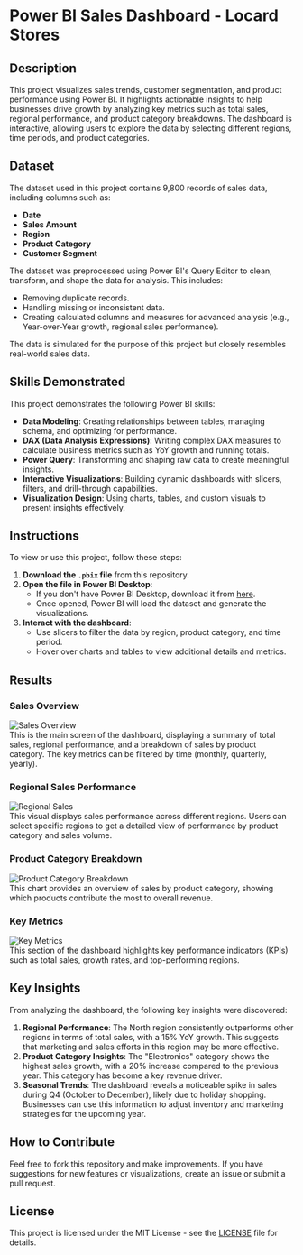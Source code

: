 # Power BI Sales Dashboard - Locard Stores

## Description
This project visualizes sales trends, customer segmentation, and product performance using Power BI. It highlights actionable insights to help businesses drive growth by analyzing key metrics such as total sales, regional performance, and product category breakdowns. The dashboard is interactive, allowing users to explore the data by selecting different regions, time periods, and product categories.

## Dataset
The dataset used in this project contains 9,800 records of sales data, including columns such as:
- **Date**
- **Sales Amount**
- **Region**
- **Product Category**
- **Customer Segment**

The dataset was preprocessed using Power BI's Query Editor to clean, transform, and shape the data for analysis. This includes:
- Removing duplicate records.
- Handling missing or inconsistent data.
- Creating calculated columns and measures for advanced analysis (e.g., Year-over-Year growth, regional sales performance).

The data is simulated for the purpose of this project but closely resembles real-world sales data.

## Skills Demonstrated
This project demonstrates the following Power BI skills:
- **Data Modeling**: Creating relationships between tables, managing schema, and optimizing for performance.
- **DAX (Data Analysis Expressions)**: Writing complex DAX measures to calculate business metrics such as YoY growth and running totals.
- **Power Query**: Transforming and shaping raw data to create meaningful insights.
- **Interactive Visualizations**: Building dynamic dashboards with slicers, filters, and drill-through capabilities.
- **Visualization Design**: Using charts, tables, and custom visuals to present insights effectively.

## Instructions
To view or use this project, follow these steps:
1. **Download the `.pbix` file** from this repository.
2. **Open the file in Power BI Desktop**:
   - If you don't have Power BI Desktop, download it from [here](https://powerbi.microsoft.com/desktop/).
   - Once opened, Power BI will load the dataset and generate the visualizations.
3. **Interact with the dashboard**:
   - Use slicers to filter the data by region, product category, and time period.
   - Hover over charts and tables to view additional details and metrics.

## Results

### Sales Overview
![Sales Overview](images/sales-overview.png)  
This is the main screen of the dashboard, displaying a summary of total sales, regional performance, and a breakdown of sales by product category. The key metrics can be filtered by time (monthly, quarterly, yearly).

### Regional Sales Performance
![Regional Sales](images/regional-sales.png)  
This visual displays sales performance across different regions. Users can select specific regions to get a detailed view of performance by product category and sales volume.

### Product Category Breakdown
![Product Category Breakdown](images/product-category.png)  
This chart provides an overview of sales by product category, showing which products contribute the most to overall revenue.

### Key Metrics
![Key Metrics](images/key-metrics.png)  
This section of the dashboard highlights key performance indicators (KPIs) such as total sales, growth rates, and top-performing regions.

## Key Insights
From analyzing the dashboard, the following key insights were discovered:
1. **Regional Performance**: The North region consistently outperforms other regions in terms of total sales, with a 15% YoY growth. This suggests that marketing and sales efforts in this region may be more effective.
2. **Product Category Insights**: The "Electronics" category shows the highest sales growth, with a 20% increase compared to the previous year. This category has become a key revenue driver.
3. **Seasonal Trends**: The dashboard reveals a noticeable spike in sales during Q4 (October to December), likely due to holiday shopping. Businesses can use this information to adjust inventory and marketing strategies for the upcoming year.

## How to Contribute
Feel free to fork this repository and make improvements. If you have suggestions for new features or visualizations, create an issue or submit a pull request.

## License
This project is licensed under the MIT License - see the [LICENSE](LICENSE) file for details.


